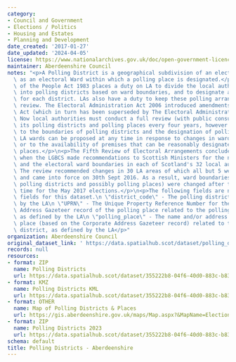 ```yaml
---
category:
- Council and Government
- Elections / Politics
- Housing and Estates
- Planning and Development
date_created: '2017-01-27'
date_updated: '2024-04-05'
license: https://www.nationalarchives.gov.uk/doc/open-government-licence/version/3/
maintainer: Aberdeenshire Council
notes: "<p>A Polling District is a geographical subdivision of an electoral area such\
  \ as an electoral Ward within which a polling place is designated.</p>\n<p>The Representation\
  \ of the People Act 1983 places a duty on LA to divide the local authority area\
  \ into polling districts based on ward boundaries, and to designate a polling place\
  \ for each district. LAs also have a duty to keep these polling arrangements under\
  \ review. The Electoral Administration Act 2006 introduced amendments to the 1983\
  \ Act (which in turn has been superseded by The Electoral Administration Act 2013).\
  \ Now local authorities must conduct a full review (with public consultation) of\
  \ its polling districts and polling places every four years, however adjustments\
  \ to the boundaries of polling districts and the designation of polling places within\
  \ LA wards can be proposed at any time in response to changes in ward boundaries\
  \ or to the availability of premises that can be reasonably designated as polling\
  \ places.</p>\n<p>The Fifth Review of Electoral Arrangements concluded in May 2016\
  \ when the LGBCS made recommendations to Scottish Ministers for the number of Councillors\
  \ and the electoral ward boundaries in each of Scotland's 32 local authorities.\
  \ The review recommended changes in 30 LA areas of which all but 5 were accepted\
  \ and came into force on 30th Sept 2016. As a result, ward boundaries (and therefore\
  \ polling districts and possibly polling places) were changed after this date in\
  \ time for the May 2017 elections.</p>\n<p>The following fields are now MANDATORY\
  \ fields for this dataset.\n \"district_code\" - The polling district code, as defined\
  \ by the LA\n \"UPRN\" - The Unique Property Reference Number for the Corporate\
  \ Address Gazeteer record of the polling place related to the polling district,\
  \ as defined by the LA\n \"polling_place\" - The name and/or address of the polling\
  \ place (based on the Corporate Address Gazeteer record) related to the polling\
  \ district, as defined by the LA</p>"
organization: Aberdeenshire Council
original_dataset_link: ' https://data.spatialhub.scot/dataset/polling_districts-as'
records: null
resources:
- format: ZIP
  name: Polling Districts
  url: https://data.spatialhub.scot/dataset/355222b8-04f6-40d0-883c-b83714fcb8ed/resource/37e9bba4-7f4d-4342-a8c7-6b340b87bc80/download/pollingdistricts.zip
- format: KMZ
  name: Polling Districts KML
  url: https://data.spatialhub.scot/dataset/355222b8-04f6-40d0-883c-b83714fcb8ed/resource/c7acc62f-28b2-47bd-b53b-182c5bb32d7b/download/pd.kmz
- format: OTHER
  name: Map of Polling Districts & Places
  url: https://gis.aberdeenshire.gov.uk/maps/Map.aspx?&MapName=Elections
- format: ZIP
  name: Polling Districts 2023
  url: https://data.spatialhub.scot/dataset/355222b8-04f6-40d0-883c-b83714fcb8ed/resource/b889280e-bfa7-4397-9534-b3547d60a6d3/download/pollingdistricts_2023.zip
schema: default
title: Polling Districts - Aberdeenshire
---
```

